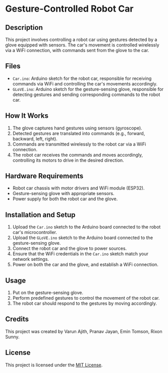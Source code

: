 # Gesture-Controlled Robot Car

## Description
This project involves controlling a robot car using gestures detected by a glove equipped with sensors. The car's movement is controlled wirelessly via a WiFi connection, with commands sent from the glove to the car.

## Files
- `Car.ino`: Arduino sketch for the robot car, responsible for receiving commands via WiFi and controlling the car's movements accordingly.
- `GLoVE.ino`: Arduino sketch for the gesture-sensing glove, responsible for detecting gestures and sending corresponding commands to the robot car.

## How It Works
1. The glove captures hand gestures using sensors (gyroscope).
2. Detected gestures are translated into commands (e.g., forward, backward, left, right).
3. Commands are transmitted wirelessly to the robot car via a WiFi connection.
4. The robot car receives the commands and moves accordingly, controlling its motors to drive in the desired direction.

## Hardware Requirements
- Robot car chassis with motor drivers and WiFi module (ESP32).
- Gesture-sensing glove with appropriate sensors.
- Power supply for both the robot car and the glove.

## Installation and Setup
1. Upload the `Car.ino` sketch to the Arduino board connected to the robot car's microcontroller.
2. Upload the `GLoVE.ino` sketch to the Arduino board connected to the gesture-sensing glove.
3. Connect the robot car and the glove to power sources.
4. Ensure that the WiFi credentials in the `Car.ino` sketch match your network settings.
5. Power on both the car and the glove, and establish a WiFi connection.

## Usage
1. Put on the gesture-sensing glove.
2. Perform predefined gestures to control the movement of the robot car.
3. The robot car should respond to the gestures by moving accordingly.

## Credits
This project was created by Varun Ajith, Pranav Jayan, Emin Tomson, Rixon Sunny.

## License
This project is licensed under the [MIT License](LICENSE).
